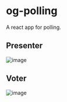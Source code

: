 # og-polling
A react app for polling.

## Presenter
![image](https://user-images.githubusercontent.com/3432368/157106748-b2c5e0e3-ace3-4a35-99f2-53c8eb9e4df0.png)

## Voter
![image](https://user-images.githubusercontent.com/3432368/157106876-7aa1ef7f-c3e2-41cd-a89f-bfbb95987692.png)


